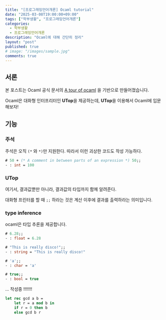 ```yaml
---
title: "[프로그래밍언어개론] Ocaml tutorial"
date: "2025-03-08T19:00:00+09:00"
tags: ["학부생활", "프로그래밍언어개론"]
categories: 
  - 학부생활
  - 프로그래밍언어개론
description: "Ocaml에 대해 간단히 정리"
layout: "post"
published: true
# image: "/images/sample.jpg"
comments: true
---
```


## 서론
본 포스트는 Ocaml 공식 문서의 [A tour of ocaml](https://ocaml.org/docs/tour-of-ocaml) 을 기반으로 만들어졌습니다.

Ocaml은 대화형 인터프리터인 **UTop**을 제공하는데, **UTop**을 이용해서 Ocaml에 입문해보자!

## 기능
### 주석
주석은 오직 `(*` 와 `*)`만 지원한다. 따라서 이런 괴상한 코드도 작성 가능하다.

```ocaml
# 50 + (* A comment in between parts of an expression *) 50;;
- : int = 100
```

### UTop
여기서, 결과값뿐만 아니라, 결과값의 타입까지 함께 알려준다.

대화형 프린터를 할 때 `;;` 하라는 것은 계산 이후에 결과를 출력하라는 의미입니다.

### type inference
ocaml은 타입 추론을 제공합니다.

```ocaml
# 6.28;;
- : float = 6.28

# "This is really disco!";;
- : string = "This is really disco!"

# 'a';;
- : char = 'a'

# true;;
- : bool = true
```

... 작성중 !!!!!!!

```ocaml
let rec gcd a b =
    let r = a mod b in
    if r = 0 then b
    else gcd b r
```